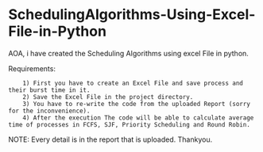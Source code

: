 # SchedulingAlgorithms-Using-Excel-File-in-Python
AOA, i have created the Scheduling Algorithms using excel File in python.

Requirements:

        1) First you have to create an Excel File and save process and their burst time in it.
        2) Save the Excel File in the project directory.
        3) You have to re-write the code from the uploaded Report (sorry for the inconvenience).
        4) After the execution The code will be able to calculate average time of processes in FCFS, SJF, Priority Scheduling and Round Robin.

NOTE: Every detail is in the report that is uploaded. Thankyou.
